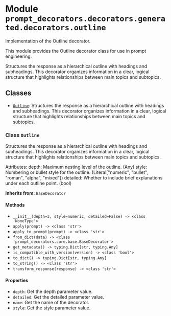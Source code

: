 # Module `prompt_decorators.decorators.generated.decorators.outline`

Implementation of the Outline decorator.

This module provides the Outline decorator class for use in prompt engineering.

Structures the response as a hierarchical outline with headings and subheadings. This decorator organizes information in a clear, logical structure that highlights relationships between main topics and subtopics.

## Classes

- [`Outline`](#class-outline): Structures the response as a hierarchical outline with headings and subheadings. This decorator organizes information in a clear, logical structure that highlights relationships between main topics and subtopics.

### Class `Outline`

Structures the response as a hierarchical outline with headings and subheadings. This decorator organizes information in a clear, logical structure that highlights relationships between main topics and subtopics.

Attributes:
    depth: Maximum nesting level of the outline. (Any)
    style: Numbering or bullet style for the outline. (Literal["numeric", "bullet", "roman", "alpha", "mixed"])
    detailed: Whether to include brief explanations under each outline point. (bool)

**Inherits from:** `BaseDecorator`

#### Methods

- `__init__(depth=3, style=numeric, detailed=False) -> <class 'NoneType'>`
- `apply(prompt) -> <class 'str'>`
- `apply_to_prompt(prompt) -> <class 'str'>`
- `from_dict(data) -> <class 'prompt_decorators.core.base.BaseDecorator'>`
- `get_metadata() -> typing.Dict[str, typing.Any]`
- `is_compatible_with_version(version) -> <class 'bool'>`
- `to_dict() -> typing.Dict[str, typing.Any]`
- `to_string() -> <class 'str'>`
- `transform_response(response) -> <class 'str'>`
#### Properties

- `depth`: Get the depth parameter value.
- `detailed`: Get the detailed parameter value.
- `name`: Get the name of the decorator.
- `style`: Get the style parameter value.

